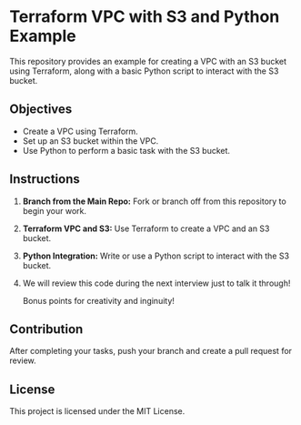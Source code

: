 # Terraform VPC with S3 and Python Example

This repository provides an example for creating a VPC with an S3 bucket using Terraform, along with a basic Python script to interact with the S3 bucket.

## Objectives

- Create a VPC using Terraform.
- Set up an S3 bucket within the VPC.
- Use Python to perform a basic task with the S3 bucket.

## Instructions

1. **Branch from the Main Repo:** Fork or branch off from this repository to begin your work.
2. **Terraform VPC and S3:** Use Terraform to create a VPC and an S3 bucket.
3. **Python Integration:** Write or use a Python script to interact with the S3 bucket.
4. We will review this code during the next interview just to talk it through!

   Bonus points for creativity and inginuity!

## Contribution

After completing your tasks, push your branch and create a pull request for review.

## License

This project is licensed under the MIT License.

